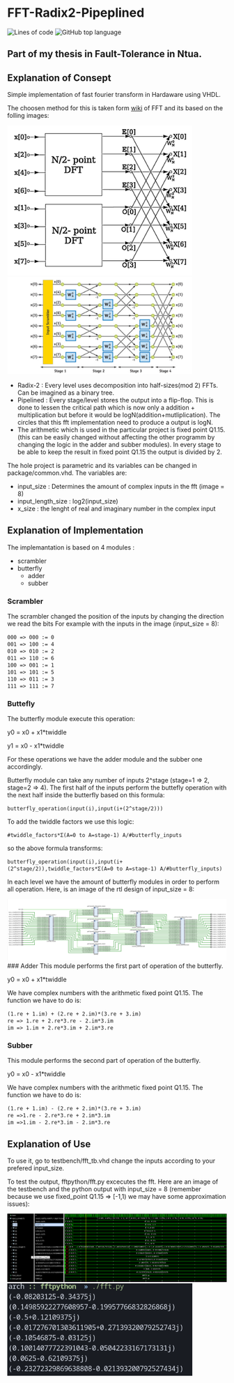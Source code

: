 # FFT-Radix2-Pipeplined
![Lines of code](https://img.shields.io/tokei/lines/github/GeorgePag4028/FFT-Radix2-Pipeplined)
![GitHub top language](https://img.shields.io/github/languages/top/GeorgePag4028/FFT-Radix2-Pipeplined)

## Part of my thesis in Fault-Tolerance in Ntua.
## Explanation of Consept
Simple implementation of fast fourier transform in Hardaware using VHDL. 


The choosen method for this is taken form [wiki](https://en.wikipedia.org/wiki/Fast_Fourier_transform) of FFT and its based on the folling images: 

<img src="images/DIT-FFT-butterfly.png" width="425"/> <img src="images/fft_8_stage.png" width="425"/> 


- Radix-2 : Every level uses decomposition into half-sizes(mod 2) FFTs. Can be imagined as a binary tree. 
- Pipelined : Every stage/level stores the output into a flip-flop. This is done to lessen the critical path which is now only a addition + multiplication but before it would be logN(addition+mutliplication). The circles that this fft implementation need to produce a output is logN.
- The arithmetic which is used in the particular project is fixed point Q1.15. (this can be easily changed without affecting the other programm by changing the logic in the adder and subber modules). In every stage to be able to keep the result in fixed point Q1.15 the output is divided by 2. 
  
The hole project is parametric and its variables can be changed in package/common.vhd. The variables are: 
- input_size : Determines the amount of complex inputs in the fft (image = 8)
- input_length_size : log2(input_size)
- x_size : the lenght of real and imaginary number in the complex input


## Explanation of Implementation
The implemantation is based on 4 modules :
- scrambler
- butterfly
  - adder
  - subber

### Scrambler 
The scrambler changed the position of the inputs by changing the direction we read the bits 
For example with the inputs in the image (input_size = 8):
```
000 => 000 := 0 
001 => 100 := 4
010 => 010 := 2
011 => 110 := 6
100 => 001 := 1
101 => 101 := 5
110 => 011 := 3
111 => 111 := 7
```
### Buttefly 
The butterfly module execute this operation:

y0 = x0 + x1*twiddle

y1 = x0 - x1*twiddle

For these operations we have the adder module and the subber one accordingly.

Butterfly module can take any number of inputs 2^stage (stage=1 => 2, stage=2 => 4). The first half of the inputs perform the buttefly operation with the next half inside the butterfly based on this formula:  
```
butterfly_operation(input(i),input(i+(2^stage/2)))
```
To add the twiddle factors we use this logic: 
```
#twiddle_factors*Σ(Α=0 to Α=stage-1) Α/#butterfly_inputs
```

so the above formula transforms: 
```
butterfly_operation(input(i),input(i+(2^stage/2)),twiddle_factors*Σ(Α=0 to Α=stage-1) Α/#butterfly_inputs)
```

In each level we have the amount of butterfly modules in order to perform all operation. 
Here, is an image of the rtl design of input_size = 8:

<img src="images/8_fft.png"/> 
### Adder 
This module performs the first part of operation of the butterfly. 

y0 = x0 + x1*twiddle

We have complex numbers with the arithmetic fixed point Q1.15. The function we have to do is:
```
(1.re + 1.im) + (2.re + 2.im)*(3.re + 3.im)
re => 1.re + 2.re*3.re - 2.im*3.im
im => 1.im + 2.re*3.im + 2.im*3.re
```
### Subber 
This module performs the second part of operation of the butterfly. 

y0 = x0 - x1*twiddle

We have complex numbers with the arithmetic fixed point Q1.15. The function we have to do is:

```
(1.re + 1.im) - (2.re + 2.im)*(3.re + 3.im)
re =>1.re - 2.re*3.re + 2.im*3.im
im =>1.im - 2.re*3.im - 2.im*3.re
```
## Explanation of Use

To use it, go to testbench/fft_tb.vhd change the inputs according to your prefered input_size. 

To test the output, fftpython/fft.py excecutes the fft. 
Here are an image of the testbench and the python output with input_size = 8 (remember because we use fixed_point Q1.15 => [-1,1) we may have some approximation issues):

<img src="images/8_fft_result.png"/> <img src="images/8_python_result.png" width="425"/> 
